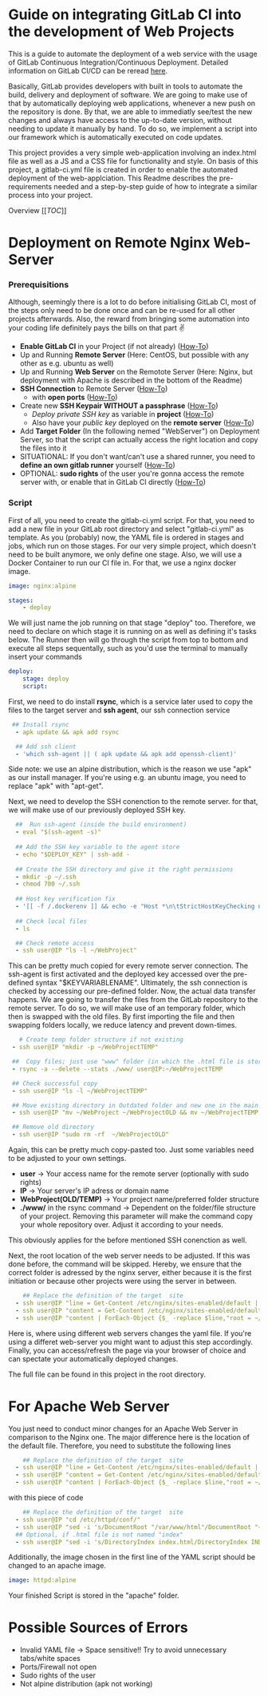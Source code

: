 # Guide on integrating GitLab CI into the development of Web Projects 

This is a guide to automate the deployment of a web service with the usage of GitLab Continuous Integration/Continuous Deployment. Detailed information on GitLab CI/CD can be reread [here](https://docs.gitlab.com/ee/ci/). 

Basically, GitLab provides developers with built in tools to automate the build, delivery and deployment of software. We are going to make use of that by automatically deploying web applications, whenever a new push on the repository is done. By that, we are able to immediatly see/test the new changes and always have access to the up-to-date version, without needing to update it manually by hand. To do so, we implement a script into our framework which is automatically executed on code updates. 

This project provides a very simple web-application involving an index.html file as well as a JS and a CSS file for functionality and style. On basis of this project, a gitlab-ci.yml file is created in order to enable the automated deployment of the web-applciation. This Readme describes the pre-requirements needed and a step-by-step guide of how to integrate a similar process into your project. 

Overview
[[_TOC_]]

# Deployment on Remote Nginx Web-Server 

### Prerequisitions 

Although, seemingly there is a lot to do before initialising GitLab CI, most of the steps only need to be done once and can be re-used for all other projects afterwards. Also, the reward from bringing some automation into your coding life definitely pays the bills on that part :v:

- **Enable GitLab CI** in your Project (if not already) ([How-To](hhttps://docs.gitlab.com/ee/ci/enable_or_disable_ci.html#per-project-user-setting))
- Up and Running **Remote Server** (Here: CentOS, but possible with any other as e.g. ubuntu as well)
- Up and Running **Web Server** on the Remotote Server (Here: Nginx, but deployment with Apache is described in the bottom of the Readme) 
- **SSH Connection** to Remote Server ([How-To](https://phoenixnap.com/kb/ssh-to-connect-to-remote-server-linux-or-windows))
    - with **open ports** ([How-To](https://www.papercut.com/support/resources/manuals/ng-mf/common/topics/customize-enable-additional-ports.html))
- Create new **SSH Keypair WITHOUT a passphrase** ([How-To](https://www.ssh.com/ssh/keygen/))
    - *Deploy private SSH key* as variable in **project** ([How-To](https://docs.gitlab.com/ee/ci/variables/#create-a-custom-variable-in-the-ui))
    - Also have your *public key* deployed on the **remote server** ([How-To](https://kb.iu.edu/d/aews))
- Add **Target Folder** (In the following nemed "WebServer") on Deployment Server, so that the script can actually access the right location and copy the files into it
- SITUATIONAL: If you don't want/can't use a shared runner, you need to **define an own gitlab runner** yourself ([How-To](https://docs.gitlab.com/runner/register/index.html))
- OPTIONAL: **sudo rights** of the user you're gonna access the remote server with, or enable that in GitLab CI directly ([How-To](https://stackoverflow.com/questions/19383887/how-to-use-sudo-in-build-script-for-gitlab-ci/37800985))

### Script 

First of all, you need to create the gitlab-ci.yml script. For that, you need to add a new file in your GitLab root directory and select "gitlab-ci.yml" as template. As you (probably) now, the YAML file is ordered in stages and jobs, which run on those stages. For our very simple project, which doesn't need to be built anymore, we only define one stage. Also, we will use a Docker Container to run our CI file in. For that, we use a nginx docker image.

```yaml
image: nginx:alpine

stages: 
    - deploy
```

We will just name the job running on that stage "deploy" too. Therefore, we need to declare on which stage it is running on as well as defining it's tasks below. The Runner then will go through the script from top to bottom and execute all steps sequentally, such as you'd use the terminal to manually insert your commands

```yaml
deploy: 
    stage: deploy
    script: 
```

First, we need to do install **rsync**, which is a service later used to copy the files to the target server and **ssh agent**, our ssh connection service

```yaml
 ## Install rsync
  - apk update && apk add rsync

  ## Add ssh client
  - 'which ssh-agent || ( apk update && apk add openssh-client)'
```

Side note: we use an alpine distribution, which is the reason we use "apk" as our install manager. If you're using e.g. an ubuntu image, you need to replace "apk" with "apt-get".

Next, we need to develop the SSH conenction to the remote server. for that, we will make use of our previously deployed SSH key. 

```yaml
  ##  Run ssh-agent (inside the build environment)
  - eval "$(ssh-agent -s)"
  
  ## Add the SSH key variable to the agent store
  - echo "$DEPLOY_KEY" | ssh-add -
  
  ## Create the SSH directory and give it the right permissions 
  - mkdir -p ~/.ssh
  - chmod 700 ~/.ssh
  
  ## Host key verification fix
  - '[[ -f /.dockerenv ]] && echo -e "Host *\n\tStrictHostKeyChecking no\n\n" > ~/.ssh/config'
  
  ## Check local files
  - ls

  ## Check remote access
  - ssh user@IP "ls -l ~/WebProject"
```
 This can be pretty much copied for every remote server connection. The ssh-agent is first activated and the deployed key accessed over the pre-defined syntax "$KEYVARIABLENAME". Ultimately, the ssh connection is checked by accessing our pre-defined folder. Now, the actual data transfer happens. We are going to transfer the files from the GitLab repository to the remote server. To do so, we will make use of an temporary folder, which then is swapped with the old files. By first importing the file and then swapping folders locally, we reduce latency and prevent down-times.

 ```yaml
    # Create temp folder structure if not existing
  - ssh user@IP "mkdir -p ~/WebProjectTEMP"

  ##  Copy files; just use "www" folder (in which the .html file is stored)
  - rsync -a --delete --stats ./www/ user@IP:~/WebProjectTEMP

  ## Check successful copy
  - ssh user@IP "ls -l ~/WebProjectTEMP"

  ## Move existing directory in Outdated folder and new one in the main one
  - ssh user@IP "mv ~/WebProject ~/WebProjectOLD && mv ~/WebProjectTEMP ~/WebProject" 

  ## Remove old directory
  - ssh user@IP "sudo rm -rf  ~/WebProjectOLD"
 ```
Again, this can be pretty much copy-pasted too. Just some variables need to be adjusted to your own settings.

- **user** -> Your access name for the remote server (optionally with sudo rights)
- **IP** -> Your server's IP adress or domain name
- **WebProject(OLD/TEMP)** -> Your project name/preferred folder structure
- **./www/** in the rsync command -> Dependent on the folder/file structure of your project. Removing this parameter will make the command copy your whole repository over. Adjust it according to your needs.  

This obviously applies for the before mentioned SSH conenction as well.

Next, the root location of the web server needs to be adjusted. If this was done before, the command will be skipped. Hereby, we ensure that the correct folder is adressed by the nginx server, either because it is the first initiation or because other projects were using the server in between. 

```yaml
    ## Replace the definition of the target  site 
  - ssh user@IP "line = Get-Content /etc/nginx/sites-enabled/default | select-string root | select-object -ExpandProperty Line"
  - ssh user@IP "content = Get-Content /etc/nginx/sites-enabled/default"
  - ssh user@IP "content | ForEach-Object {$_ -replace $line,"root = ~/WebProjectOLD"} | Set-Content /etc/nginx/sites-enabled/default"
```

Here is, where using different web servers changes the yaml file. If you're using a differet web-server you might want to adjust this step accordingly. Finally, you can access/refresh the page via your browser of choice and can spectate your automatically deployed changes.

The full file can be found in this project in the root directory.

# For Apache Web Server 

You just need to conduct minor changes for an Apache Web Server in comparison to the Nginx one. The major difference here is the location of the default file. Therefore, you need to substitute the following lines

```yaml
    ## Replace the definition of the target  site 
  - ssh user@IP "line = Get-Content /etc/nginx/sites-enabled/default | select-string root | select-object -ExpandProperty Line"
  - ssh user@IP "content = Get-Content /etc/nginx/sites-enabled/default"
  - ssh user@IP "content | ForEach-Object {$_ -replace $line,"root = ~/WebProjectOLD"} | Set-Content /etc/nginx/sites-enabled/default"
```

with this piece of code

```yaml
    ## Replace the definition of the target  site 
  - ssh user@IP "cd /etc/httpd/conf/"
  - ssh user@IP "sed -i 's/DocumentRoot "/var/www/html"/DocumentRoot "~/moed/www"/g' httpd.conf"
  ## Optional, if .html file is not named "index" 
  - ssh user@IP "sed -i 's/DirectoryIndex index.html/DirectoryIndex INDEXNAME.html/g' httpd.conf"
```

Additionally, the image chosen in the first line of the YAML script should be changed to an apache image.

```yaml
image: httpd:alpine
```

Your finished Script is stored in the "apache" folder. 

# Possible Sources of Errors 

- Invalid YAML file
    -> Space sensitive!! Try to avoid unnecessary tabs/white spaces
- Ports/Firewall not open
- Sudo rights of the user
- Not alpine distribution (apk not working)



